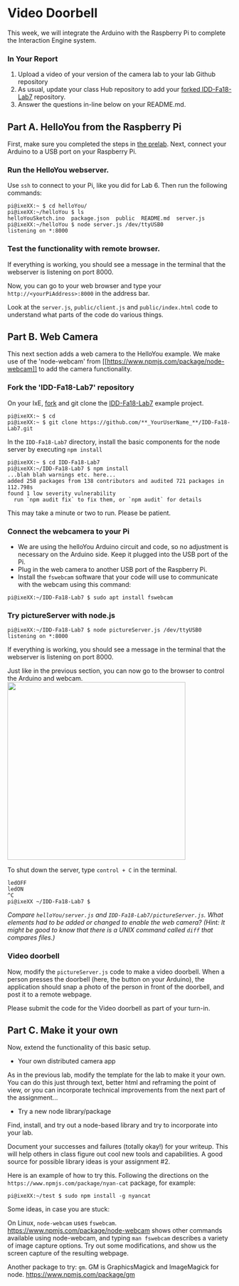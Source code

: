 # Video Doorbell

This week, we will integrate the Arduino with the Raspberry Pi to complete the Interaction Engine system.

### In Your Report

1. Upload a video of your version of the camera lab to your lab Github repository
1. As usual, update your class Hub repository to add your [forked IDD-Fa18-Lab7](/FAR-Lab/IDD-Fa18-Lab7) repository.
1. Answer the questions in-line below on your README.md.

## Part A. HelloYou from the Raspberry Pi

First, make sure you completed the steps in [the prelab](preLab-07). Next, connect your Arduino to a USB port on your Raspberry Pi.

### Run the HelloYou webserver.

Use `ssh` to connect to your Pi, like you did for Lab 6. Then run the following commands:

```
pi@ixeXX:~ $ cd helloYou/
pi@ixeXX:~/helloYou $ ls
helloYouSketch.ino  package.json  public  README.md  server.js
pi@ixeXX:~/helloYou $ node server.js /dev/ttyUSB0
listening on *:8000
```
### Test the functionality with remote browser.

If everything is working, you should see a message in the terminal that the webserver is listening on port 8000.

Now, you can go to your web browser and type your `http://<yourPiAddress>:8000` in the address bar.

Look at the `server.js`, `public/client.js` and `public/index.html` code to understand what parts of the code do various things. 

## Part B. Web Camera

This next section adds a web camera to the HelloYou example. We make use of the 'node-webcam' from [[https://www.npmjs.com/package/node-webcam]] to add the camera functionality.

### Fork the 'IDD-Fa18-Lab7' repository

On your IxE, [fork](https://github.com/FAR-Lab/Developing-and-Designing-Interactive-Devices/wiki/Forking-a-GitHub-project) and git clone the [IDD-Fa18-Lab7](https://github.com/FAR-Lab/IDD-Fa18-Lab7) example project.

```
pi@ixeXX:~ $ cd
pi@ixeXX:~ $ git clone https://github.com/**_YourUserName_**/IDD-Fa18-Lab7.git
```

In the `IDD-Fa18-Lab7` directory, install the basic components for the node server by executing `npm install` 
```
pi@ixeXX:~ $ cd IDD-Fa18-Lab7
pi@ixeXX:~/IDD-Fa18-Lab7 $ npm install
...blah blah warnings etc. here...
added 258 packages from 138 contributors and audited 721 packages in 112.798s
found 1 low severity vulnerability
  run `npm audit fix` to fix them, or `npm audit` for details
```

This may take a minute or two to run. Please be patient.

### Connect the webcamera to your Pi

* We are using the helloYou Arduino circuit and code, so no adjustment is necessary on the Arduino side. Keep it plugged into the USB port of the Pi.
* Plug in the web camera to another USB port of the Raspberry Pi.
* Install the `fswebcam` software that your code will use to communicate with the webcam using this command:

```
pi@ixeXX:~/IDD-Fa18-Lab7 $ sudo apt install fswebcam
```

### Try pictureServer with node.js
```
pi@ixeXX:~/IDD-Fa18-Lab7 $ node pictureServer.js /dev/ttyUSB0
listening on *:8000
```
If everything is working, you should see a message in the terminal that the webserver is listening on port 8000.

Just like in the previous section, you can now go to the browser to control the Arduino and webcam. 
<img src="https://github.com/FAR-Lab/Developing-and-Designing-Interactive-Devices/wiki/images/distantPicture.png" width="400px">

To shut down the server, type `control + C` in the terminal.

```shell
ledOFF
ledON
^C
pi@ixeXX ~/IDD-Fa18-Lab7 $
```
*Compare `helloYou/server.js` and `IDD-Fa18-Lab7/pictureServer.js`. What elements had to be added or changed to enable the web camera? (Hint: It might be good to know that there is a UNIX command called `diff` that compares files.)*

### Video doorbell

Now, modify the `pictureServer.js` code to make a video doorbell. When a person presses the doorbell (here, the button on your Arduino), the application should snap a photo of the person in front of the doorbell, and post it to a remote webpage. 

Please submit the code for the Video doorbell as part of your turn-in.

## Part C.  Make it your own

Now, extend the functionality of this basic setup. 

* Your own distributed camera app

As in the previous lab, modify the template for the lab to make it your own. You can do this just through text, better html and reframing the point of view, or you can incorporate technical improvements from the next part of the assignment...

* Try a new node library/package

Find, install, and try out a node-based library and try to incorporate into your lab. 

Document your successes and failures (totally okay!) for your writeup. This will help others in class figure out cool new tools and capabilities. A good source for possible library ideas is your assignment #2.

Here is an example of how to try this. Following the directions on the `https://www.npmjs.com/package/nyan-cat` package, for example:
```
pi@ixeXX:~/test $ sudo npm install -g nyancat
```

Some ideas, in case you are stuck:

On Linux, `node-webcam` uses `fswebcam`. https://www.npmjs.com/package/node-webcam shows other commands available using node-webcam, and typing `man fswebcam` describes a variety of image capture options. Try out some modifications, and show us the screen capture of the resulting webpage.

Another package to try: `gm`. GM is GraphicsMagick and ImageMagick for node. https://www.npmjs.com/package/gm 



